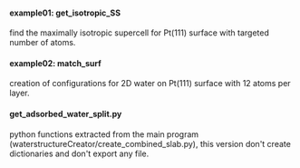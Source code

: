 #### example01: get_isotropic_SS

find the maximally isotropic supercell for Pt(111) surface with targeted number of atoms.

#### example02: match_surf

creation of configurations for 2D water on Pt(111) surface with 12 atoms per layer.

#### get_adsorbed_water_split.py

python functions extracted from the main program (waterstructureCreator/create_combined_slab.py), this version don't create dictionaries and don't export any file.
